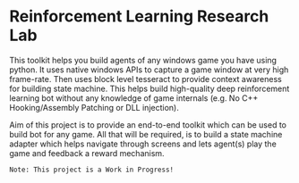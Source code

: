 # Reinforcement Learning Research Lab

This toolkit helps you build agents of any windows game you have using python. It uses native windows APIs to capture a game window at very high frame-rate. Then uses block level tesseract to provide context awareness for building state machine. This helps build high-quality deep reinforcement learning bot without any knowledge of game internals (e.g. No C++ Hooking/Assembly Patching or DLL injection). 

Aim of this project is to provide an end-to-end toolkit which can be used to build bot for any game. All that will be required, is to build a state machine adapter which helps navigate through screens and lets agent(s) play the game and feedback a reward mechanism. 

`Note: This project is a Work in Progress! `
